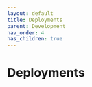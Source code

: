 ```yaml
---
layout: default
title: Deployments
parent: Development
nav_order: 4
has_children: true
---
```

# Deployments